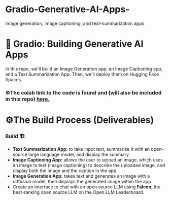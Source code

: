# Gradio-Generative-AI-Apps-
Image generation, image captioning, and text-summarization apps

# 🤖 Gradio: Building Generative AI Apps

In this repo, we'll build an Image Generation app, an Image Captioning app, and a Text Summarization App. Then, we'll deploy them on Hugging Face Spaces.

### ⚙️The colab link to the code is found and (will also be included in this repo) [here.](https://colab.research.google.com/drive/1OR0dpmer4AFPwvKvA3e5dW8C_lU8o2D3?usp=sharing)

# ⚙️The Build Process (Deliverables)

### Build 🏗️
* **Text Summarization App:** to take input text, summarize it with an open-source large language model, and display the summary
* **Image Captioning App:** allows the user to upload an image, which uses an image to text (image captioning) to describe the uploaded image, and display both the image and the caption in the app.
* **Image Generation App:** takes text and generates an image with a diffusion model, then displays the generated image within the app
* Create an interface to chat with an open source LLM using **Falcon**, the best-ranking open source LLM on the Open LLM Leaderboard.
